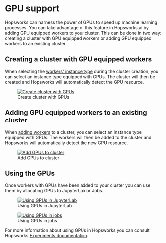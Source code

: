 # GPU support
Hopsworks can harness the power of GPUs to speed up machine learning processes. You can take advantage of this feature in Hopsworks.ai by adding GPU equipped workers to your cluster. This can be done in two way: creating a cluster with GPU equipped workers or adding GPU equipped workers to an existing cluster.

## Creating a cluster with GPU equipped workers
When selecting the [workers' instance type](aws/cluster_creation.md#step-2-setting-the-general-information) during the cluster creation, you can select an instance type equipped with GPUs. The cluster will then be created and Hopsworks will automatically detect the GPU resource.

<p align="center">
  <figure>
    <a  href="../../assets/images/hopsworksai/create-gpu.png">
      <img src="../../assets/images/hopsworksai/create-gpu.png" alt="Create cluster with GPUs">
    </a>
    <figcaption>Create cluster with GPUs</figcaption>
  </figure>
</p>

## Adding GPU equipped workers to an existing cluster.
When [adding workers](adding_removing_workers.md#adding-workers) to a cluster, you can select an instance type equipped with GPUs. The workers will then be added to the cluster and Hopsworks will automatically detect the new GPU resource.

<p align="center">
  <figure>
    <a  href="../../assets/images/hopsworksai/add-gpu.png">
      <img src="../../assets/images/hopsworksai/add-gpu.png" alt="Add GPUs to cluster">
    </a>
    <figcaption>Add GPUs to cluster</figcaption>
  </figure>
</p>

## Using the GPUs
Once workers with GPUs have been added to your cluster you can use them by allocating GPUs to JupyterLab or Jobs.

<p align="center">
  <figure>
    <a  href="../../assets/images/hopsworksai/gpu-jupyter.png">
      <img src="../../assets/images/hopsworksai/gpu-jupyter.png" alt="Using GPUs in JupyterLab">
    </a>
    <figcaption>Using GPUs in JupyterLab</figcaption>
  </figure>
</p>

<p align="center">
  <figure>
    <a  href="../../assets/images/hopsworksai/gpu-jobs.png">
      <img src="../../assets/images/hopsworksai/gpu-jobs.png" alt="Using GPUs in jobs">
    </a>
    <figcaption>Using GPUs in jobs</figcaption>
  </figure>
</p>

For more information about using GPUs in Hopsworks you can consult Hopsworks [Experiments documentation](https://hopsworks.readthedocs.io/en/stable/hopsml/experiment.html).
